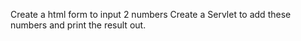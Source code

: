 Create a html form to input 2 numbers
Create a Servlet to add these numbers and print the result out.
